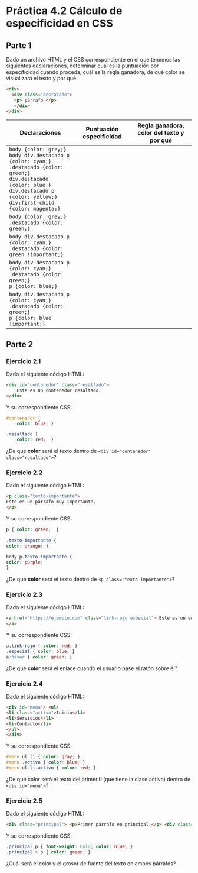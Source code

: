 # Práctica 4.2 Cálculo de especificidad en CSS 

## Parte 1

Dado un archivo HTML y el CSS correspondiente en el que tenemos las siguientes declaraciones, determinar cuál es la puntuación por especificidad cuando proceda, cuál es la regla ganadora, de qué color se visualizará el texto y por qué: 

```html
<div> 
  <div class="destacado"> 
   <p> párrafo </p> 
   </div>  
</div>
```


| Declaraciones                                                                 | Puntuación especificidad | Regla ganadora, color del texto y por qué                                         |
|------------------------------------------------------------------------------|--------------------------|----------------------------------------------------------------------------------|
| `body {color: grey;}`<br>`body div.destacado p {color: cyan;}`<br>`.destacado {color: green;}`<br>`div.destacado {color: blue;}`<br>`div.destacado p {color: yellow;}`<br>`div:first-child {color: magenta;}` |                          |                                                                                  |
| `body {color: grey;}`<br>`.destacado {color: green;}`                         |                          |                                                                                  |
| `body div.destacado p {color: cyan;}`<br>`.destacado {color: green !important;}` |                          |                                                                                  |
| `body div.destacado p {color: cyan;}`<br>`.destacado {color: green;}`<br>`p {color: blue;}` |                          |                                                                                  |
| `body div.destacado p {color: cyan;}`<br>`.destacado {color: green;}`<br>`p {color: blue !important;}` |                          |                                                                                  |


## Parte 2

### Ejercicio 2.1

Dado el siguiente código HTML:

```html
<div id="contenedor" class="resaltado"> 
    Este es un contenedor resaltado. 
</div> 
```

Y su correspondiente CSS:

```css
#contenedor { 
    color: blue; } 

.resaltado { 
    color: red;  } 
```

¿De qué **color** será el texto dentro de `<div id="contenedor" class="resaltado">`? 


### Ejercicio 2.2

Dado el siguiente código HTML:

```html
<p class="texto-importante">  
Este es un párrafo muy importante.  
</p> 
```

Y su correspondiente CSS:

```css
p { color: green;  }  
 
.texto-importante { 
color: orange; }  
 
body p.texto-importante {  
color: purple;  
} 
```

¿De qué **color** será el texto dentro de `<p class="texto-importante">`?

### Ejercicio 2.3

Dado el siguiente código HTML:

```html
<a href="https://ejemplo.com" class="link-rojo especial"> Este es un enlace importante.  
</a> 
```

Y su correspondiente CSS:

```css
a.link-rojo { color: red; }  
.especial { color: blue; }  
a:hover { color: green; }  
```

 ¿De qué **color** será el enlace cuando el usuario pase el ratón sobre él? 

 ### Ejercicio 2.4

 Dado el siguiente código HTML:

```html
<div id="menu"> <ul>  
<li class="activo">Inicio</li>  
<li>Servicios</li>  
<li>Contacto</li>  
</ul>  
</div> 
```

Y su correspondiente CSS:

```css
#menu ul li { color: gray; }  
#menu .activo { color: blue; }  
#menu ul li.activo { color: red; } 
```

 ¿De qué color será el texto del primer **li** (que tiene la clase activo) dentro de `<div id="menu">`? 

 ### Ejercicio 2.5

 Dado el siguiente código HTML:

```html
<div class="principal"> <p>Primer párrafo en principal.</p> <div class="secundario"> <p>Párrafo en secundario.</p> </div> </div>  
```

Y su correspondiente CSS:

```css
.principal p { font-weight: bold; color: blue; }  
.principal > p { color: green; } 
```

¿Cuál será el color y el grosor de fuente del texto en ambos párrafos? 